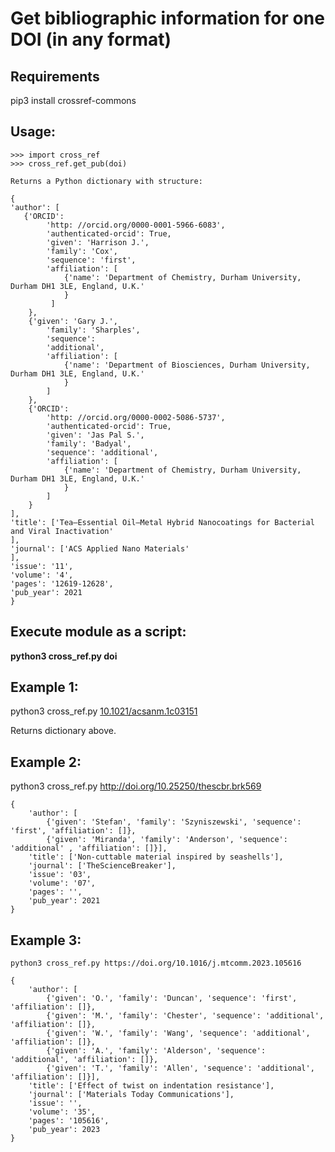 # Get bibliographic information for one DOI (in any format)

## Requirements 
pip3 install crossref-commons


## Usage: 
    >>> import cross_ref
    >>> cross_ref.get_pub(doi)

    Returns a Python dictionary with structure:
    
    {
    'author': [
       {'ORCID': 
            'http: //orcid.org/0000-0001-5966-6083', 
            'authenticated-orcid': True, 
            'given': 'Harrison J.', 
            'family': 'Cox', 
            'sequence': 'first', 
            'affiliation': [
                {'name': 'Department of Chemistry, Durham University, Durham DH1 3LE, England, U.K.'
                }
             ]
        },
        {'given': 'Gary J.', 
            'family': 'Sharples', 
            'sequence': 
            'additional', 
            'affiliation': [
                {'name': 'Department of Biosciences, Durham University, Durham DH1 3LE, England, U.K.'
                }
            ]
        },
        {'ORCID': 
            'http: //orcid.org/0000-0002-5086-5737', 
            'authenticated-orcid': True, 
            'given': 'Jas Pal S.', 
            'family': 'Badyal', 
            'sequence': 'additional', 
            'affiliation': [
                {'name': 'Department of Chemistry, Durham University, Durham DH1 3LE, England, U.K.'
                }
            ]
        }
    ], 
    'title': ['Tea–Essential Oil–Metal Hybrid Nanocoatings for Bacterial and Viral Inactivation'
    ], 
    'journal': ['ACS Applied Nano Materials'
    ], 
    'issue': '11', 
    'volume': '4', 
    'pages': '12619-12628', 
    'pub_year': 2021
    }
    


## Execute module as a script:

**python3 cross_ref.py doi**

## Example 1:
   python3 cross_ref.py [10.1021/acsanm.1c03151](http://doi.org/10.1021/acsanm.1c03151)
    
   Returns dictionary above.
    
## Example 2:

   python3 cross_ref.py http://doi.org/10.25250/thescbr.brk569
  
    {
        'author': [
            {'given': 'Stefan', 'family': 'Szyniszewski', 'sequence': 'first', 'affiliation': []}, 
            {'given': 'Miranda', 'family': 'Anderson', 'sequence': 'additional' , 'affiliation': []}], 
        'title': ['Non-cuttable material inspired by seashells'], 
        'journal': ['TheScienceBreaker'], 
        'issue': '03', 
        'volume': '07', 
        'pages': '', 
        'pub_year': 2021
    }
## Example 3:

    python3 cross_ref.py https://doi.org/10.1016/j.mtcomm.2023.105616
    
    {
        'author': [
            {'given': 'O.', 'family': 'Duncan', 'sequence': 'first', 'affiliation': []}, 
            {'given': 'M.', 'family': 'Chester', 'sequence': 'additional', 'affiliation': []}, 
            {'given': 'W.', 'family': 'Wang', 'sequence': 'additional', 'affiliation': []}, 
            {'given': 'A.', 'family': 'Alderson', 'sequence': 'additional', 'affiliation': []}, 
            {'given': 'T.', 'family': 'Allen', 'sequence': 'additional', 'affiliation': []}], 
        'title': ['Effect of twist on indentation resistance'], 
        'journal': ['Materials Today Communications'], 
        'issue': '', 
        'volume': '35', 
        'pages': '105616', 
        'pub_year': 2023
    }

